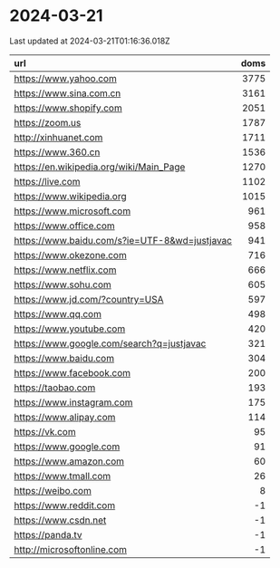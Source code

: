 # 2024-03-21

<!-- BEGIN -->
Last updated at 2024-03-21T01:16:36.018Z

url | doms
:- | -:
https://www.yahoo.com | 3775
https://www.sina.com.cn | 3161
https://www.shopify.com | 2051
https://zoom.us | 1787
http://xinhuanet.com | 1711
https://www.360.cn | 1536
https://en.wikipedia.org/wiki/Main_Page | 1270
https://live.com | 1102
https://www.wikipedia.org | 1015
https://www.microsoft.com | 961
https://www.office.com | 958
https://www.baidu.com/s?ie=UTF-8&wd=justjavac | 941
https://www.okezone.com | 716
https://www.netflix.com | 666
https://www.sohu.com | 605
https://www.jd.com/?country=USA | 597
https://www.qq.com | 498
https://www.youtube.com | 420
https://www.google.com/search?q=justjavac | 321
https://www.baidu.com | 304
https://www.facebook.com | 200
https://taobao.com | 193
https://www.instagram.com | 175
https://www.alipay.com | 114
https://vk.com | 95
https://www.google.com | 91
https://www.amazon.com | 60
https://www.tmall.com | 26
https://weibo.com | 8
https://www.reddit.com | -1
https://www.csdn.net | -1
https://panda.tv | -1
http://microsoftonline.com | -1
<!-- END -->

